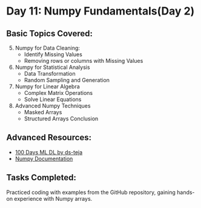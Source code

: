 # Day 11: Numpy Fundamentals(Day 2)

## Basic Topics Covered:
5. Numpy for Data Cleaning:
    - Identify Missing Values
    - Removing rows or columns with Missing Values
6. Numpy for Statistical Analysis
    - Data Transformation
    - Random Sampling and Generation
7. Numpy for Linear Algebra
    - Complex Matrix Operations
    - Solve Linear Equations
8. Advanced Numpy Techniques
    - Masked Arrays
    - Structured Arrays Conclusion

## Advanced Resources:
- [100 Days ML DL by ds-teja](https://github.com/ds-teja/100_Days_MLDL/tree/main)
- [Numpy Documentation](https://numpy.org/doc/stable/)

## Tasks Completed:
Practiced coding with examples from the GitHub repository, gaining hands-on experience with Numpy arrays.
